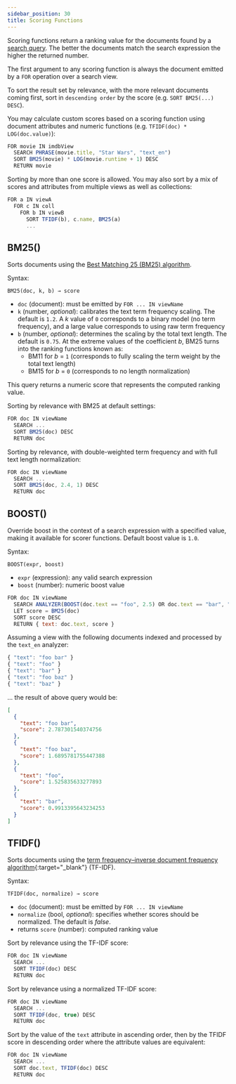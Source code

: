```yaml
---
sidebar_position: 30
title: Scoring Functions
---
```


Scoring functions return a ranking value for the documents found by a [search query](../queries/index.md). The better the documents match the search expression the higher the returned number.

The first argument to any scoring function is always the document emitted by a `FOR` operation over a search view.

To sort the result set by relevance, with the more relevant documents coming first, sort in `descending order` by the score (e.g. `SORT BM25(...) DESC`).

You may calculate custom scores based on a scoring function using document attributes and numeric functions (e.g. `TFIDF(doc) * LOG(doc.value)`):

```js
FOR movie IN imdbView
  SEARCH PHRASE(movie.title, "Star Wars", "text_en")
  SORT BM25(movie) * LOG(movie.runtime + 1) DESC
  RETURN movie
```

Sorting by more than one score is allowed. You may also sort by a mix of scores and attributes from multiple views as well as collections:

```js
FOR a IN viewA
  FOR c IN coll
    FOR b IN viewB
      SORT TFIDF(b), c.name, BM25(a)
      ...
```

## BM25()

Sorts documents using the [Best Matching 25 (BM25) algorithm](https://en.wikipedia.org/wiki/Okapi_BM25).

Syntax:

`BM25(doc, k, b) → score`

- `doc` (document): must be emitted by `FOR ... IN viewName`
- `k` (number, _optional_): calibrates the text term frequency scaling. The default is `1.2`. A _k_ value of `0` corresponds to a binary model (no term frequency), and a large value corresponds to using raw term frequency
- `b` (number, _optional_): determines the scaling by the total text length. The default is `0.75`. At the extreme values of the coefficient _b_, BM25 turns into the ranking functions known as:
  - BM11 for _b_ = `1` (corresponds to fully scaling the term weight by the total text length)
  - BM15 for _b_ = `0` (corresponds to no length normalization)

This query returns a numeric score that represents the computed ranking value.

Sorting by relevance with BM25 at default settings:

```js
FOR doc IN viewName
  SEARCH ...
  SORT BM25(doc) DESC
  RETURN doc
```

Sorting by relevance, with double-weighted term frequency and with full text length normalization:

```js
FOR doc IN viewName
  SEARCH ...
  SORT BM25(doc, 2.4, 1) DESC
  RETURN doc
```

## BOOST()

Override boost in the context of a search expression with a specified value, making it available for scorer functions. Default boost value is `1.0`.

Syntax:

`BOOST(expr, boost)`

- `expr` (expression): any valid search expression
- `boost` (number): numeric boost value

```js
FOR doc IN viewName
  SEARCH ANALYZER(BOOST(doc.text == "foo", 2.5) OR doc.text == "bar", "text_en")
  LET score = BM25(doc)
  SORT score DESC
  RETURN { text: doc.text, score }
```

Assuming a view with the following documents indexed and processed by the
`text_en` analyzer:

```js
{ "text": "foo bar" }
{ "text": "foo" }
{ "text": "bar" }
{ "text": "foo baz" }
{ "text": "baz" }
```

… the result of above query would be:

```json
[
  {
    "text": "foo bar",
    "score": 2.787301540374756
  },
  {
    "text": "foo baz",
    "score": 1.6895781755447388
  },
  {
    "text": "foo",
    "score": 1.525835633277893
  },
  {
    "text": "bar",
    "score": 0.9913395643234253
  }
]
```


## TFIDF()

Sorts documents using the [term frequency–inverse document frequency algorithm](https://en.wikipedia.org/wiki/TF-IDF){:target="_blank"} (TF-IDF).

Syntax:

`TFIDF(doc, normalize) → score`

- `doc` (document): must be emitted by `FOR ... IN viewName`
- `normalize` (bool, _optional_): specifies whether scores should be normalized. The default is _false_.
- returns `score` (number): computed ranking value

Sort by relevance using the TF-IDF score:

```js
FOR doc IN viewName
  SEARCH ...
  SORT TFIDF(doc) DESC
  RETURN doc
```

Sort by relevance using a normalized TF-IDF score:

```js
FOR doc IN viewName
  SEARCH ...
  SORT TFIDF(doc, true) DESC
  RETURN doc
```

Sort by the value of the `text` attribute in ascending order, then by the TFIDF score in descending order where the attribute values are equivalent:

```js
FOR doc IN viewName
  SEARCH ...
  SORT doc.text, TFIDF(doc) DESC
  RETURN doc
```
